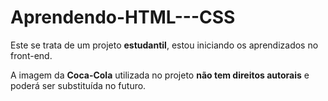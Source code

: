 # Aprendendo-HTML---CSS
Este se trata de um projeto **estudantil**, estou iniciando os aprendizados no front-end.

A imagem da **Coca-Cola** utilizada no projeto **não tem direitos autorais** e poderá ser substituída no futuro.
